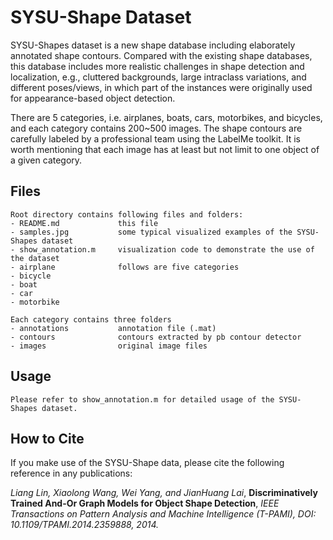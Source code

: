 SYSU-Shape Dataset
==================

SYSU-Shapes dataset is a new shape database including elaborately annotated shape contours. Compared with the existing shape databases, this database includes more realistic challenges in shape detection and localization, e.g., cluttered backgrounds, large intraclass variations, and different poses/views, in which part of the instances were originally used for appearance-based object detection.

There are 5 categories, i.e. airplanes, boats, cars, motorbikes, and bicycles, and each category contains 200~500 images. The shape contours are carefully labeled by a professional team using the LabelMe toolkit. It is worth mentioning that each image has at least but not limit to one object of a given category.

Files
--------
	Root directory contains following files and folders:
	- README.md				this file
	- samples.jpg			some typical visualized examples of the SYSU-Shapes dataset
	- show_annotation.m		visualization code to demonstrate the use of the dataset
	- airplane				follows are five categories
	- bicycle
	- boat
	- car
	- motorbike
	
	Each category contains three folders
	- annotations			annotation file (.mat)
	- contours				contours extracted by pb contour detector
	- images				original image files

Usage
-----
	Please refer to show_annotation.m for detailed usage of the SYSU-Shapes dataset.
	
How to Cite
-----------
If you make use of the SYSU-Shape data, please cite the following reference in any publications:

*Liang Lin, Xiaolong Wang, Wei Yang, and JianHuang Lai*, 
**Discriminatively Trained And-Or Graph Models for Object Shape Detection**, 
*IEEE Transactions on Pattern Analysis and Machine Intelligence (T-PAMI), DOI: 10.1109/TPAMI.2014.2359888, 2014.*
